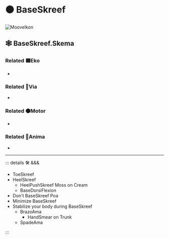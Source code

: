 # 🟠 <motor>BaseSkreef</motor>

![MooveIkon](/BetaIkon/Mooves_Ikon.png)

## 🕸 BaseSkreef.Skema

### Related 🟩<ekos>Eko</ekos>

-

### Related 🔻<via>Via</via>

-

### Related 🟠<motor>Motor</motor>

-

### Related 💜<anima>Anima</anima>

-

---

<!-- =================================================== -->
<!-- =================================================== -->
<!-- =================================================== -->
<!-- =================================================== -->
<!-- =================================================== -->
::: details 🛠 <dev>&&&</dev>

- ToeSkreef
- HeelSkreef
    - HeelPushSkreef Moss on Cream
    - BaseDorsiFlexion
- Don't BaseSkreef Poa
- Minimize BaseSkreef
- Stabilize your body during BaseSkreef
    - BrazoAma
        - HandSmear on Trunk
    - SpadeAma

:::
